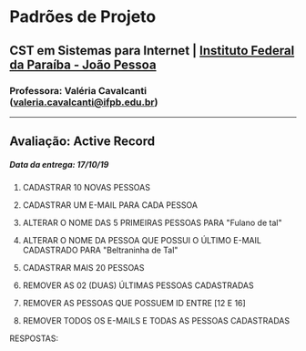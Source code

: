 # Padrões de Projeto

## CST em Sistemas para Internet | [Instituto Federal da Paraíba - João Pessoa](https://www.ifpb.edu.br/joaopessoa)

### Professora: Valéria Cavalcanti (valeria.cavalcanti@ifpb.edu.br)

***

## Avaliação: Active Record

##### Data da entrega: 17/10/19

1. CADASTRAR 10 NOVAS PESSOAS

2. CADASTRAR UM E-MAIL PARA CADA PESSOA

3. ALTERAR O NOME DAS 5 PRIMEIRAS PESSOAS PARA "Fulano de tal"

4. ALTERAR O NOME DA PESSOA QUE POSSUI O ÚLTIMO E-MAIL CADASTRADO PARA "Beltraninha de Tal"

5. CADASTRAR MAIS 20 PESSOAS

6. REMOVER AS 02 (DUAS) ÚLTIMAS PESSOAS CADASTRADAS

7. REMOVER AS PESSOAS QUE POSSUEM ID ENTRE [12 E 16]

8. REMOVER TODOS OS E-MAILS E TODAS AS PESSOAS CADASTRADAS

RESPOSTAS:


